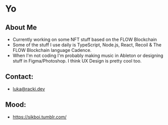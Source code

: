 # Yo

## About Me 

- Currently working on some NFT stuff based on the FLOW Blockchain
- Some of the stuff I use daily is TypeScript, Node.js, React, Recoil & The FLOW Blockchain language Cadence.
- When I'm not coding I'm probably making music in Ableton or designing stuff in Figma/Photoshop. I think UX Design is pretty cool too.

## Contact:

- luka@racki.dev

## Mood:

- https://sikboi.tumblr.com/
